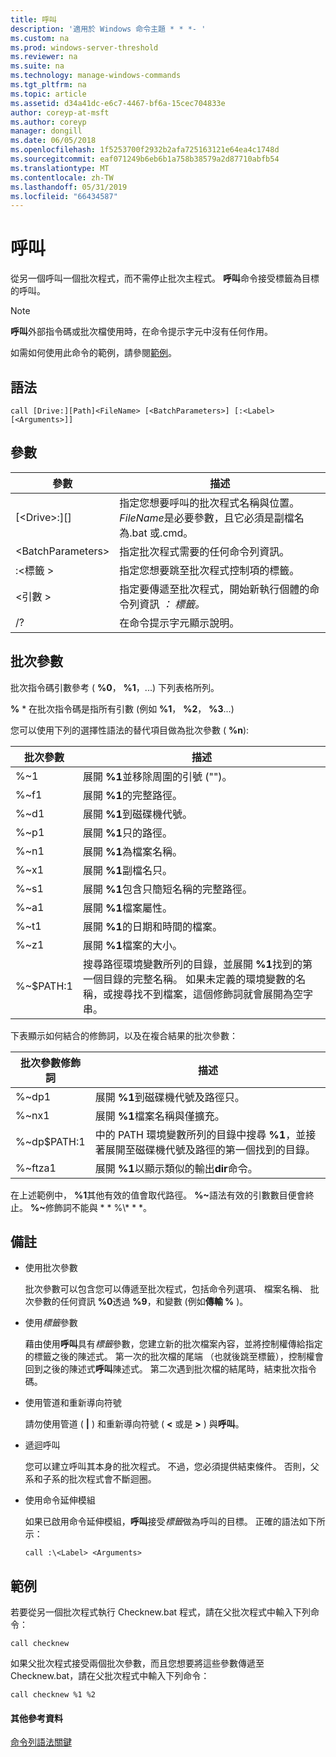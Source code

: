 ```yaml
---
title: 呼叫
description: '適用於 Windows 命令主題 * * *- '
ms.custom: na
ms.prod: windows-server-threshold
ms.reviewer: na
ms.suite: na
ms.technology: manage-windows-commands
ms.tgt_pltfrm: na
ms.topic: article
ms.assetid: d34a41dc-e6c7-4467-bf6a-15cec704833e
author: coreyp-at-msft
ms.author: coreyp
manager: dongill
ms.date: 06/05/2018
ms.openlocfilehash: 1f5253700f2932b2afa725163121e64ea4c1748d
ms.sourcegitcommit: eaf071249b6eb6b1a758b38579a2d87710abfb54
ms.translationtype: MT
ms.contentlocale: zh-TW
ms.lasthandoff: 05/31/2019
ms.locfileid: "66434587"
---
```

# <a name="call"></a>呼叫



從另一個呼叫一個批次程式，而不需停止批次主程式。 **呼叫**命令接受標籤為目標的呼叫。

> [!NOTE]
> **呼叫**外部指令碼或批次檔使用時，在命令提示字元中沒有任何作用。

如需如何使用此命令的範例，請參閱[範例](#BKMK_examples)。

## <a name="syntax"></a>語法

```
call [Drive:][Path]<FileName> [<BatchParameters>] [:<Label> [<Arguments>]]
```

## <a name="parameters"></a>參數

|           參數           |                                                                         描述                                                                          |
|-------------------------------|--------------------------------------------------------------------------------------------------------------------------------------------------------------|
| [\<Drive>:][<Path>]<FileName> | 指定您想要呼叫的批次程式名稱與位置。 *FileName*是必要參數，且它必須是副檔名為.bat 或.cmd。 |
|      \<BatchParameters>       |                                            指定批次程式需要的任何命令列資訊。                                             |
|           :\<標籤 >           |                                            指定您想要跳至批次程式控制項的標籤。                                             |
|         \<引數 >          |                     指定要傳遞至批次程式，開始新執行個體的命令列資訊 *： 標籤。*                     |
|              /?               |                                                             在命令提示字元顯示說明。                                                             |

## <a name="batch-parameters"></a>批次參數

批次指令碼引數參考 ( **%0**， **%1**，...) 下列表格所列。

**%** * 在批次指令碼是指所有引數 (例如 **%1**， **%2**， **%3**...)

您可以使用下列的選擇性語法的替代項目做為批次參數 ( **%n**):

|批次參數|描述|
|---------------|-----------|
|%~1|展開 **%1**並移除周圍的引號 ("")。|
|%~f1|展開 **%1**的完整路徑。|
|%~d1|展開 **%1**到磁碟機代號。|
|%~p1|展開 **%1**只的路徑。|
|%~n1|展開 **%1**為檔案名稱。|
|%~x1|展開 **%1**副檔名只。|
|%~s1|展開 **%1**包含只簡短名稱的完整路徑。|
|%~a1|展開 **%1**檔案屬性。|
|%~t1|展開 **%1**的日期和時間的檔案。|
|%~z1|展開 **%1**檔案的大小。|
|%~$PATH:1|搜尋路徑環境變數所列的目錄，並展開 **%1**找到的第一個目錄的完整名稱。 如果未定義的環境變數的名稱，或搜尋找不到檔案，這個修飾詞就會展開為空字串。|

下表顯示如何結合的修飾詞，以及在複合結果的批次參數：

|批次參數修飾詞|描述|
|-----------------------------|-----------|
|%~dp1|展開 **%1**到磁碟機代號及路徑只。|
|%~nx1|展開 **%1**檔案名稱與僅擴充。|
|%~dp$PATH:1|中的 PATH 環境變數所列的目錄中搜尋 **%1**，並接著展開至磁碟機代號及路徑的第一個找到的目錄。|
|%~ftza1|展開 **%1**以顯示類似的輸出**dir**命令。|

在上述範例中， **%1**其他有效的值會取代路徑。 <strong>%~</strong>語法有效的引數數目便會終止。 <strong>%~</strong>修飾詞不能與 * * %\\* * *。

## <a name="remarks"></a>備註

-   使用批次參數

    批次參數可以包含您可以傳遞至批次程式，包括命令列選項、 檔案名稱、 批次參數的任何資訊 **%0**透過 **%9**，和變數 (例如**傳輸 %** )。
-   使用*標籤*參數

    藉由使用**呼叫**具有*標籤*參數，您建立新的批次檔案內容，並將控制權傳給指定的標籤之後的陳述式。 第一次的批次檔的尾端 （也就後跳至標籤），控制權會回到之後的陳述式**呼叫**陳述式。 第二次遇到批次檔的結尾時，結束批次指令碼。
-   使用管道和重新導向符號

    請勿使用管道 ( **|** ) 和重新導向符號 ( **<** 或是 **>** ) 與**呼叫**。
-   遞迴呼叫

    您可以建立呼叫其本身的批次程式。 不過，您必須提供結束條件。 否則，父系和子系的批次程式會不斷迴圈。
-   使用命令延伸模組

    如果已啟用命令延伸模組，**呼叫**接受*標籤*做為呼叫的目標。 正確的語法如下所示：

    `call :\<Label> <Arguments>`

## <a name="BKMK_examples"></a>範例

若要從另一個批次程式執行 Checknew.bat 程式，請在父批次程式中輸入下列命令：
```
call checknew
```
如果父批次程式接受兩個批次參數，而且您想要將這些參數傳遞至 Checknew.bat，請在父批次程式中輸入下列命令：
```
call checknew %1 %2
```

#### <a name="additional-references"></a>其他參考資料

[命令列語法關鍵](command-line-syntax-key.md)